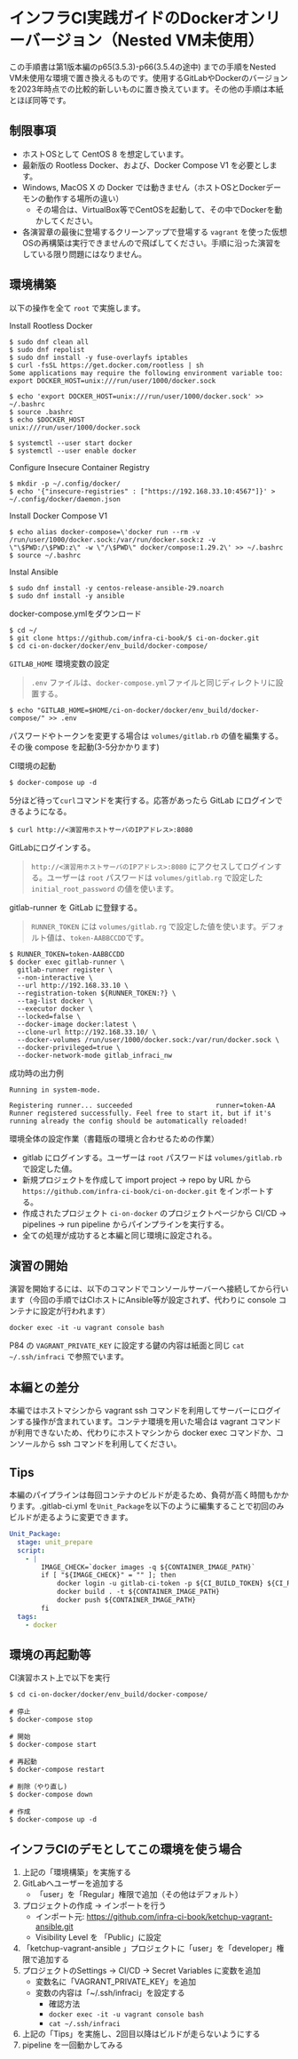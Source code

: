 # インフラCI実践ガイドのDockerオンリーバージョン（Nested VM未使用）

この手順書は第1版本編のp65(3.5.3)-p66(3.5.4の途中) までの手順をNested VM未使用な環境で置き換えるものです。使用するGitLabやDockerのバージョンを2023年時点での比較的新しいものに置き換えています。その他の手順は本紙とほぼ同等です。

## 制限事項
- ホストOSとして CentOS 8 を想定しています。
- 最新版の Rootless Docker、および、Docker Compose V1 を必要とします。
- Windows, MacOS X の Docker では動きません（ホストOSとDockerデーモンの動作する場所の違い）
  - その場合は、VirtualBox等でCentOSを起動して、その中でDockerを動かしてください。
- 各演習章の最後に登場するクリーンアップで登場する `vagrant` を使った仮想OSの再構築は実行できませんので飛ばしてください。手順に沿った演習をしている限り問題にはなりません。

## 環境構築

以下の操作を全て `root` で実施します。

Install Rootless Docker
```
$ sudo dnf clean all
$ sudo dnf repolist
$ sudo dnf install -y fuse-overlayfs iptables
$ curl -fsSL https://get.docker.com/rootless | sh
Some applications may require the following environment variable too:
export DOCKER_HOST=unix:///run/user/1000/docker.sock

$ echo 'export DOCKER_HOST=unix:///run/user/1000/docker.sock' >> ~/.bashrc
$ source .bashrc
$ echo $DOCKER_HOST
unix:///run/user/1000/docker.sock

$ systemctl --user start docker
$ systemctl --user enable docker
```

Configure Insecure Container Registry
```
$ mkdir -p ~/.config/docker/
$ echo '{"insecure-registries" : ["https://192.168.33.10:4567"]}' > ~/.config/docker/daemon.json
```

Install Docker Compose V1
```
$ echo alias docker-compose=\'docker run --rm -v /run/user/1000/docker.sock:/var/run/docker.sock:z -v \"\$PWD:/\$PWD:z\" -w \"/\$PWD\" docker/compose:1.29.2\' >> ~/.bashrc
$ source ~/.bashrc
```

Instal Ansible
```
$ sudo dnf install -y centos-release-ansible-29.noarch
$ sudo dnf install -y ansible
```

docker-compose.ymlをダウンロード
```
$ cd ~/
$ git clone https://github.com/infra-ci-book/$ ci-on-docker.git
$ cd ci-on-docker/docker/env_build/docker-compose/
```

`GITLAB_HOME` 環境変数の設定
> `.env` ファイルは、`docker-compose.yml`ファイルと同じディレクトリに設置する。
```
$ echo "GITLAB_HOME=$HOME/ci-on-docker/docker/env_build/docker-compose/" >> .env
```

パスワードやトークンを変更する場合は `volumes/gitlab.rb` の値を編集する。その後 compose を起動(3-5分かかります)

CI環境の起動
```
$ docker-compose up -d
```

5分ほど待って`curl`コマンドを実行する。応答があったら GitLab にログインできるようになる。
```
$ curl http://<演習用ホストサーバのIPアドレス>:8080
```

GitLabにログインする。
> `http://<演習用ホストサーバのIPアドレス>:8080` にアクセスしてログインする。ユーザーは `root` パスワードは `volumes/gitlab.rg` で設定した `initial_root_password` の値を使います。

gitlab-runner を GitLab に登録する。
> `RUNNER_TOKEN` には `volumes/gitlab.rg` で設定した値を使います。デフォルト値は、`token-AABBCCDD`です。

```
$ RUNNER_TOKEN=token-AABBCCDD
$ docker exec gitlab-runner \
  gitlab-runner register \
  --non-interactive \
  --url http://192.168.33.10 \
  --registration-token ${RUNNER_TOKEN:?} \
  --tag-list docker \
  --executor docker \
  --locked=false \
  --docker-image docker:latest \
  --clone-url http://192.168.33.10/ \
  --docker-volumes /run/user/1000/docker.sock:/var/run/docker.sock \
  --docker-privileged=true \
  --docker-network-mode gitlab_infraci_nw
```

成功時の出力例
```
Running in system-mode.

Registering runner... succeeded                     runner=token-AA
Runner registered successfully. Feel free to start it, but if it's running already the config should be automatically reloaded!
```

環境全体の設定作業（書籍版の環境と合わせるための作業）

- gitlab にログインする。ユーザーは `root` パスワードは `volumes/gitlab.rb` で設定した値。
- 新規プロジェクトを作成して import project -> repo by URL から `https://github.com/infra-ci-book/ci-on-docker.git` をインポートする。
- 作成されたプロジェクト `ci-on-docker` のプロジェクトページから CI/CD -> pipelines -> run pipeline からパインプラインを実行する。
- 全ての処理が成功すると本編と同じ環境に設定される。



## 演習の開始

演習を開始するには、以下のコマンドでコンソールサーバーへ接続してから行います（今回の手順ではCIホストにAnsible等が設定されず、代わりに console コンテナに設定が行われます）

```
docker exec -it -u vagrant console bash
```

P84 の `VAGRANT_PRIVATE_KEY` に設定する鍵の内容は紙面と同じ `cat ~/.ssh/infraci` で参照でいます。

## 本編との差分

本編ではホストマシンから vagrant ssh コマンドを利用してサーバーにログインする操作が含まれています。コンテナ環境を用いた場合は vagrant コマンドが利用できないため、代わりにホストマシンから docker exec コマンドか、コンソールから ssh コマンドを利用してください。


## Tips

本編のパイプラインは毎回コンテナのビルドが走るため、負荷が高く時間もかかります。.gitlab-ci.yml を`Unit_Package`を以下のように編集することで初回のみビルドが走るように変更できます。

```yaml
Unit_Package:
  stage: unit_prepare
  script:
    - |
        IMAGE_CHECK=`docker images -q ${CONTAINER_IMAGE_PATH}`
        if [ "${IMAGE_CHECK}" = "" ]; then
            docker login -u gitlab-ci-token -p ${CI_BUILD_TOKEN} ${CI_REGISTRY}
            docker build . -t ${CONTAINER_IMAGE_PATH}
            docker push ${CONTAINER_IMAGE_PATH}
        fi
  tags:
    - docker

```

## 環境の再起動等


CI演習ホスト上で以下を実行
```
$ cd ci-on-docker/docker/env_build/docker-compose/

# 停止
$ docker-compose stop

# 開始
$ docker-compose start

# 再起動
$ docker-compose restart

# 削除（やり直し)
$ docker-compose down

# 作成
$ docker-compose up -d
```

## インフラCIのデモとしてこの環境を使う場合

1. 上記の「環境構築」を実施する
2. GitLabへユーザーを追加する
   - 「user」を「Regular」権限で追加（その他はデフォルト）
3. プロジェクトの作成 → インポートを行う
   - インポート元: https://github.com/infra-ci-book/ketchup-vagrant-ansible.git
   - Visibility Level を 「Public」に設定
4. 「ketchup-vagrant-ansible 」プロジェクトに「user」を「developer」権限で追加する
5. プロジェクトのSettings -> CI/CD -> Secret Variables に変数を追加
   - 変数名に「VAGRANT_PRIVATE_KEY」を追加
   - 変数の内容は「~/.ssh/infraci」を設定する
     - 確認方法
     - `docker exec -it -u vagrant console bash`
     - `cat ~/.ssh/infraci`
6. 上記の「Tips」を実施し、2回目以降はビルドが走らないようにする
7. pipeline を一回動かしてみる

